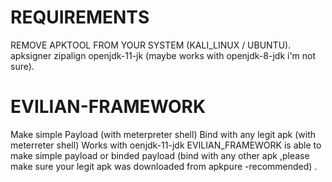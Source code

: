 # REQUIREMENTS
REMOVE APKTOOL FROM YOUR SYSTEM (KALI_LINUX / UBUNTU).
 apksigner
 zipalign
 openjdk-11-jk (maybe works with openjdk-8-jdk i'm not sure).

# EVILIAN-FRAMEWORK
Make simple Payload (with meterpreter shell)
Bind with any legit apk (with meterreter shell)
Works with oenjdk-11-jdk
EVILIAN_FRAMEWORK is able to make simple payload or binded payload (bind with any other apk ,please make sure your legit apk was downloaded from apkpure -recommended) .

